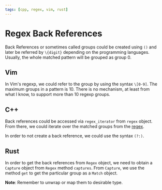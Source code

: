 ```yaml
---
tags: [cpp, regex, vim, rust]
---
```


# Regex Back References

Back References or sometimes called groups could be created using `()` and later
be referred by `\{digit}` depending on the programming languages. Usually, the
whole matched pattern will be grouped as group 0.

## Vim

In Vim's regexp, we could refer to the group by using the syntax `\[0-9]`. The
maximum groups in a pattern is 10. There is no mechanism, at least from what I
know, to support more than 10 regexp groups.

## C++

Back references could be accessed via `regex_iterator` from `regex` object. From
there, we could iterate over the matched groups from the [regex](202302261957.md).

In order to not create a back reference, we could use the syntax `(?:)`.

## Rust

In order to get the back references from `Regex` object, we need to obtain a
`Capture` object from `Regex` method `captures`. From `Capture`, we use the
method `get` to get the particular group as a `Match` object.

**Note**: Remember to unwrap or map them to desirable type.
